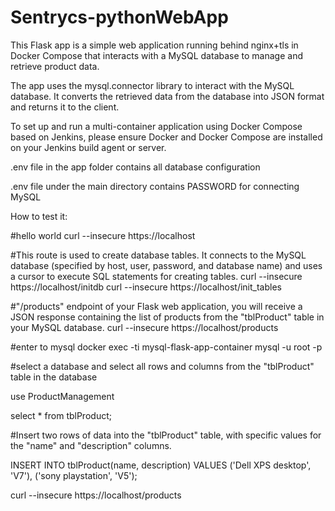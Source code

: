 # Sentrycs-pythonWebApp
This Flask app is a simple web application running behind nginx+tls in Docker Compose that interacts with a MySQL database to manage and retrieve product data.

The app uses the mysql.connector library to interact with the MySQL database.
 It converts the retrieved data from the database into JSON format and returns it to the client.


To set up and run a multi-container application using Docker Compose based on Jenkins, 
please ensure Docker and Docker Compose are installed on your Jenkins build agent or server.


.env file in the app folder contains all database configuration

.env file under the main directory contains PASSWORD for connecting MySQL 



How to test it:

#hello world
curl --insecure https://localhost


#This route is used to create database tables. It connects to the MySQL database (specified by host, user, password, and database name) and uses a cursor to execute SQL statements for creating tables.
curl --insecure https://localhost/initdb
curl --insecure https://localhost/init_tables


#"/products" endpoint of your Flask web application, you will receive a JSON response containing the list of products from the "tblProduct" table in your MySQL database.
curl --insecure https://localhost/products


#enter to mysql
docker exec -ti mysql-flask-app-container mysql -u root -p


#select a database and select all rows and columns from the "tblProduct" table in the database 

use ProductManagement

select * from tblProduct;


#Insert two rows of data into the "tblProduct" table, with specific values for the "name" and "description" columns.

INSERT INTO tblProduct(name, description) VALUES
('Dell XPS desktop', 'V7'),
('sony playstation', 'V5');


curl --insecure https://localhost/products
